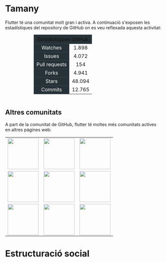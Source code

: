 <!-- TITLE: Comunitat -->

# Tamany

Flutter té una comunitat molt gran i activa. A continuació s'exposen les estadístiques del repository de GitHub on es veu reflexada aquesta activitat:

<table style="text-align:center; margin:auto; width: 20em">
  <thead>
    <tr>
      <th style="background-color:#263238; border: 1px solid #37474f; " scope="col" colspan="2">Estadístiques GitHub</th>
    </tr>
  </thead>
  <tbody>
    <tr>
			<td style="background-color:#263238; border: 1px solid #37474f; color: white ">Watches</td>
			<td>1.898</td>
    </tr>
		<tr>
			<td style="background-color:#263238; border: 1px solid #37474f;color: white ">Issues</td>
			<td>4.072</td>
    </tr>
		<tr>
			<td style="background-color:#263238; border: 1px solid #37474f; color: white">Pull requests</td>
			<td>154</td>
    </tr>
		<tr>
			<td style="background-color:#263238; border: 1px solid #37474f;color: white ">Forks</td>
			<td>4.941</td>
    </tr>
			<tr>
			<td style="background-color:#263238; border: 1px solid #37474f; color: white">Stars</td>
			<td>48.094</td>
    </tr>
		<tr>
			<td style="background-color:#263238; border: 1px solid #37474f; color: white">Commits</td>
			<td>12.765</td>
    </tr>
  </tbody>
</table>
<br/>

## Altres comunitats

A part de la comunitat de GitHub, flutter té moltes més comunitats actives en altres pàgines web:

<table>
<tr>
	<td><a href="https://stackoverflow.com/tags/flutter"><img src="https://flutter.io/assets/community/logo-stack-overflow-2478bff269c97f370590ab51220d8ee04b325d14f3fd2da2a79a1c8f19b83499.png" width="100"></a></td>
	<td><a href="https://gitter.im/flutter/flutter"><img src="https://flutter.io/assets/community/logo-gitter-a4f9a10839d78ee879f2bcb6be04acafed5d5f726431319bb4cef8e8b7ba11d2.svg" width="100"></a></td>
	<td><a href="https://groups.google.com/forum/#!forum/flutter-dev"><img src="https://flutter.io/assets/community/logo-google-51acbca5827a0691fe5830bbe7f661eabd160e7865de29b27856d434a833718b.png" width="100"></a></td>
<tr>
<tr>
	<td><a href="https://twitter.com/flutterio"><img src="https://flutter.io/assets/community/logo-youtube-9a886a3e76844b5a6373737d55a539b730dd2c6a9d763b7a35b9fd635f7415e6.png" width="100"></a></td>
	<td><a href="https://medium.com/flutter-io"><img src="https://flutter.io/assets/community/logo-medium-853b5b49567cba849ea23ccface8a226584172ed6707de3920a5a73129b0f8bf.png" width="100"></a></td>
	<td><a href="https://flutterstudygroup.slack.com/"><img src="https://flutter.io/assets/community/logo-slack-132741792438d6f072f6b828febdf4984441753d2b66f3de8d19f6730d8e8f43.png" width="100"></a></td>
<tr>
<tr>
	<td><a href="https://www.youtube.com/playlist?list=PLOU2XLYxmsIJ7dsVN4iRuA7BT8XHzGtCr"><img src="https://flutter.io/assets/community/logo-twitter-02bc8cf888815bfefa4345008aaeb18bfe2e9205a56b09d34d04f132b57c133d.png" width="100"></a></td>
	<td><a href="https://www.reddit.com/r/FlutterDev/"><img src="https://flutter.io/assets/community/logo-reddit-dd08d8bfd6972121324685e712445978118d1ce9221c53ab8c51a7dc4d455673.png" width="100"></a></td>
	<td><a href="https://discord.gg/N7Yshp4"><img src="https://flutter.io/assets/community/logo-discord-43c1f18f64fd0b7926ff6253d22db75534869997df6d063d43fff771f21cb9c8.png" width="100"></a></td>
<tr>
</table>

# Estructuració social
